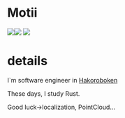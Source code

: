 # Motii

![](http://github-profile-summary-cards.vercel.app/api/cards/most-commit-language?username=motii8128&theme=monokai)![](http://github-profile-summary-cards.vercel.app/api/cards/repos-per-language?username=motii8128&theme=monokai) 
![](https://github-profile-summary-cards.vercel.app/api/cards/profile-details?username=motii8128&theme=monokai)


# details
I`m software engineer in [Hakoroboken](https://github.com/hakoroboken) 

These days, I study Rust.

Good luck->localization, PointCloud...
